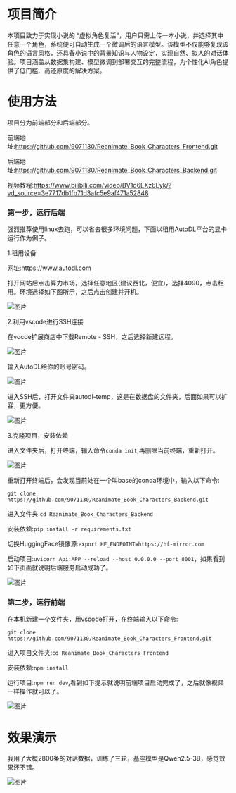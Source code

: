 # 项目简介

本项目致力于实现小说的 “虚拟角色复活”，用户只需上传一本小说，并选择其中任意一个角色，系统便可自动生成一个微调后的语言模型。该模型不仅能够复现该角色的语言风格，还具备小说中的背景知识与人物设定，实现自然、拟人的对话体验。项目涵盖从数据集构建、模型微调到部署交互的完整流程，为个性化AI角色提供了低门槛、高还原度的解决方案。

# 使用方法

项目分为前端部分和后端部分。

前端地址:https://github.com/9071130/Reanimate_Book_Characters_Frontend.git

后端地址:https://github.com/9071130/Reanimate_Book_Characters_Backend.git

视频教程:https://www.bilibili.com/video/BV1d6EXz6Eyk/?vd_source=3e7717db1fb71d3afc5e9af471a52848

### 第一步，运行后端

强烈推荐使用linux去跑，可以省去很多环境问题，下面以租用AutoDL平台的显卡运行作为例子。

1.租用设备

网址:https://www.autodl.com

打开网站后点击算力市场，选择任意地区(建议西北，便宜)，选择4090，点击租用。环境选择如下图所示，之后点击创建并开机。

![图片](https://github.com/user-attachments/assets/ca37f7c3-a09c-4560-af01-43776263955f)

2.利用vscode进行SSH连接

在vocde扩展商店中下载Remote - SSH，之后选择新建远程。

![图片](https://github.com/user-attachments/assets/db84d8e8-6683-40f5-bffb-4abe953d32cc)

输入AutoDL给你的账号密码。

![图片](https://github.com/user-attachments/assets/a38dbb78-b2fc-4456-9c88-d28758544234)


进入SSH后，打开文件夹autodl-temp，这是在数据盘的文件夹，后面如果可以扩容，更方便。

![图片](https://github.com/user-attachments/assets/70e79b99-373f-4558-84ef-6f625a205805)

3.克隆项目，安装依赖

进入文件夹后，打开终端，输入命令`conda init`,再删除当前终端，重新打开。

![图片](https://github.com/user-attachments/assets/1e839aa7-2b99-4fb7-ac2c-2aa31b80cfe8)

重新打开终端后，会发现当前处在一个叫base的conda环境中，输入以下命令:

`git clone https://github.com/9071130/Reanimate_Book_Characters_Backend.git`

进入文件夹:`cd Reanimate_Book_Characters_Backend`

安装依赖:`pip install -r requirements.txt`

切换HuggingFace镜像源:`export HF_ENDPOINT=https://hf-mirror.com`

启动项目:`uvicorn Api:APP --reload --host 0.0.0.0 --port 8001`，如果看到如下页面就说明后端服务启动成功了。

![图片](https://github.com/user-attachments/assets/4c5faded-dab8-41ab-be41-f9427b02d668)

### 第二步，运行前端

在本机新建一个文件夹，用vscode打开，在终端输入以下命令:

`git clone https://github.com/9071130/Reanimate_Book_Characters_Frontend.git`

进入项目文件夹:`cd Reanimate_Book_Characters_Frontend`

安装依赖:`npm install`

运行项目:`npm run dev`,看到如下提示就说明前端项目启动完成了，之后就像视频一样操作就可以了。

![图片](https://github.com/user-attachments/assets/1bdd49af-fa9e-43af-b6b7-901d23e21f8d)

# 效果演示

我用了大概2800条的对话数据，训练了三轮，基座模型是Qwen2.5-3B，感觉效果还不错。

![图片](https://github.com/user-attachments/assets/33b8902b-905a-4304-b7e2-eb44178f0b82)